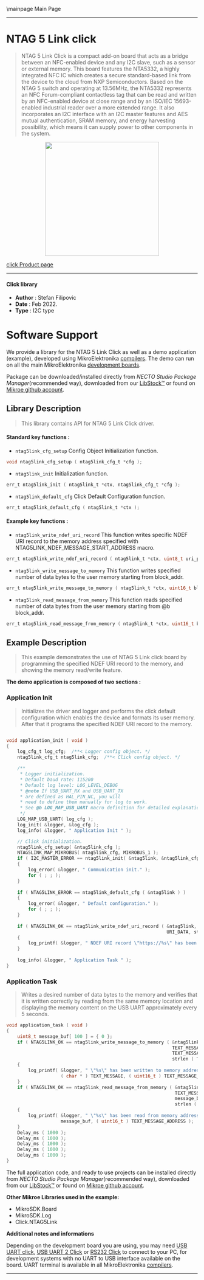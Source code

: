 \mainpage Main Page

---
# NTAG 5 Link click

> NTAG 5 Link Click is a compact add-on board that acts as a bridge between an NFC-enabled device and any I2C slave, such as a sensor or external memory. This board features the NTA5332, a highly integrated NFC IC which creates a secure standard-based link from the device to the cloud from NXP Semiconductors. Based on the NTAG 5 switch and operating at 13.56MHz, the NTA5332 represents an NFC Forum-compliant contactless tag that can be read and written by an NFC-enabled device at close range and by an ISO/IEC 15693-enabled industrial reader over a more extended range. It also incorporates an I2C interface with an I2C master features and AES mutual authentication, SRAM memory, and energy harvesting possibility, which means it can supply power to other components in the system.

<p align="center">
  <img src="https://download.mikroe.com/images/click_for_ide/ntag5link_click.png" height=300px>
</p>

[click Product page](https://www.mikroe.com/ntag-5-link-click)

---


#### Click library

- **Author**        : Stefan Filipovic
- **Date**          : Feb 2022.
- **Type**          : I2C type


# Software Support

We provide a library for the NTAG 5 Link Click
as well as a demo application (example), developed using MikroElektronika
[compilers](https://www.mikroe.com/necto-studio).
The demo can run on all the main MikroElektronika [development boards](https://www.mikroe.com/development-boards).

Package can be downloaded/installed directly from *NECTO Studio Package Manager*(recommended way), downloaded from our [LibStock&trade;](https://libstock.mikroe.com) or found on [Mikroe github account](https://github.com/MikroElektronika/mikrosdk_click_v2/tree/master/clicks).

## Library Description

> This library contains API for NTAG 5 Link Click driver.

#### Standard key functions :

- `ntag5link_cfg_setup` Config Object Initialization function.
```c
void ntag5link_cfg_setup ( ntag5link_cfg_t *cfg );
```

- `ntag5link_init` Initialization function.
```c
err_t ntag5link_init ( ntag5link_t *ctx, ntag5link_cfg_t *cfg );
```

- `ntag5link_default_cfg` Click Default Configuration function.
```c
err_t ntag5link_default_cfg ( ntag5link_t *ctx );
```

#### Example key functions :

- `ntag5link_write_ndef_uri_record` This function writes specific NDEF URI record to the memory address specified with NTAG5LINK_NDEF_MESSAGE_START_ADDRESS macro.
```c
err_t ntag5link_write_ndef_uri_record ( ntag5link_t *ctx, uint8_t uri_prefix, uint8_t *uri_data, uint8_t data_len );
```

- `ntag5link_write_message_to_memory` This function writes specified number of data bytes to the user memory starting from block_addr.
```c
err_t ntag5link_write_message_to_memory ( ntag5link_t *ctx, uint16_t block_addr, uint8_t *message, uint16_t message_len );
```

- `ntag5link_read_message_from_memory` This function reads specified number of data bytes from the user memory starting from @b block_addr.
```c
err_t ntag5link_read_message_from_memory ( ntag5link_t *ctx, uint16_t block_addr, uint8_t *message, uint16_t message_len );
```

## Example Description

> This example demonstrates the use of NTAG 5 Link click board by programming the specified NDEF URI record to the memory, and showing the memory read/write feature.

**The demo application is composed of two sections :**

### Application Init

> Initializes the driver and logger and performs the click default configuration which 
enables the device and formats its user memory. After that it programs the specified NDEF URI record to the memory.

```c

void application_init ( void )
{
    log_cfg_t log_cfg;  /**< Logger config object. */
    ntag5link_cfg_t ntag5link_cfg;  /**< Click config object. */

    /** 
     * Logger initialization.
     * Default baud rate: 115200
     * Default log level: LOG_LEVEL_DEBUG
     * @note If USB_UART_RX and USB_UART_TX 
     * are defined as HAL_PIN_NC, you will 
     * need to define them manually for log to work. 
     * See @b LOG_MAP_USB_UART macro definition for detailed explanation.
     */
    LOG_MAP_USB_UART( log_cfg );
    log_init( &logger, &log_cfg );
    log_info( &logger, " Application Init " );

    // Click initialization.
    ntag5link_cfg_setup( &ntag5link_cfg );
    NTAG5LINK_MAP_MIKROBUS( ntag5link_cfg, MIKROBUS_1 );
    if ( I2C_MASTER_ERROR == ntag5link_init( &ntag5link, &ntag5link_cfg ) ) 
    {
        log_error( &logger, " Communication init." );
        for ( ; ; );
    }
    
    if ( NTAG5LINK_ERROR == ntag5link_default_cfg ( &ntag5link ) )
    {
        log_error( &logger, " Default configuration." );
        for ( ; ; );
    }
    
    if ( NTAG5LINK_OK == ntag5link_write_ndef_uri_record ( &ntag5link, NTAG5LINK_URI_PREFIX_4, 
                                                           URI_DATA, strlen ( URI_DATA ) ) )
    {
        log_printf( &logger, " NDEF URI record \"https://%s\" has been written\r\n", ( char * ) URI_DATA );
    }
    
    log_info( &logger, " Application Task " );
}

```

### Application Task

> Writes a desired number of data bytes to the memory and verifies that it is written 
correctly by reading from the same memory location and displaying the memory content 
on the USB UART approximately every 5 seconds.

```c
void application_task ( void )
{
    uint8_t message_buf[ 100 ] = { 0 };
    if ( NTAG5LINK_OK == ntag5link_write_message_to_memory ( &ntag5link, 
                                                             TEXT_MESSAGE_ADDRESS, 
                                                             TEXT_MESSAGE, 
                                                             strlen ( TEXT_MESSAGE ) ) )
    {
        log_printf( &logger, " \"%s\" has been written to memory address 0x%.4X \r\n", 
                    ( char * ) TEXT_MESSAGE, ( uint16_t ) TEXT_MESSAGE_ADDRESS );
    }
    if ( NTAG5LINK_OK == ntag5link_read_message_from_memory ( &ntag5link, 
                                                              TEXT_MESSAGE_ADDRESS, 
                                                              message_buf, 
                                                              strlen ( TEXT_MESSAGE ) ) )
    {
        log_printf( &logger, " \"%s\" has been read from memory address 0x%.4X \r\n\n", 
                    message_buf, ( uint16_t ) TEXT_MESSAGE_ADDRESS );
    }
    Delay_ms ( 1000 );
    Delay_ms ( 1000 );
    Delay_ms ( 1000 );
    Delay_ms ( 1000 );
    Delay_ms ( 1000 );
}
```

The full application code, and ready to use projects can be installed directly from *NECTO Studio Package Manager*(recommended way), downloaded from our [LibStock&trade;](https://libstock.mikroe.com) or found on [Mikroe github account](https://github.com/MikroElektronika/mikrosdk_click_v2/tree/master/clicks).

**Other Mikroe Libraries used in the example:**

- MikroSDK.Board
- MikroSDK.Log
- Click.NTAG5Link

**Additional notes and informations**

Depending on the development board you are using, you may need
[USB UART click](https://www.mikroe.com/usb-uart-click),
[USB UART 2 Click](https://www.mikroe.com/usb-uart-2-click) or
[RS232 Click](https://www.mikroe.com/rs232-click) to connect to your PC, for
development systems with no UART to USB interface available on the board. UART
terminal is available in all MikroElektronika
[compilers](https://shop.mikroe.com/compilers).

---
